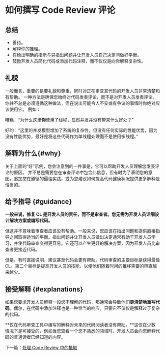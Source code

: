 # 如何撰写 Code Review 评论

## 总结

-   善待。
 - 解释你的推理。
 - 在给出明确的指示与只指出问题并让开发人员自己决定间做好平衡。
 -   鼓励开发人员简化代码或添加代码注释，而不仅仅是向你解释复杂性。

## 礼貌

一般而言，重要的是要礼貌和尊重，同时对正在审查其代码的开发人员非常清楚和有帮助。 一种方法是确保您始终对代码发表评论，而不是对开发人员发表评论。 你并不总是必须遵循这种做法，但在说出可能令人不安或有争议的事情时你绝对应该使用它。 例如：

糟糕：“为什么这里**你**使用了线程，显然并发并没有带来什么好处？”

好的：“这里的并发模型增加了系统的复杂性，但没有任何实际的性能优势，因为没有性能优势，最好是将这些代码作为单线程处理而不是使用多线程。”

## 解释为什么{#why}

关于上面的“好”示例，您会注意到的一件事是，它可以帮助开发人员理解您发表评论的原因。 并不总是需要您在审查评论中包含此信息，但有时为了表明您的意图，追加您在遵循的最佳实践，或为您建议如何提高代码健康状况提供更多解释是恰当的。

## 给予指导 {#guidance}

**一般来说，修复 CL 是开发人员的责任，而不是审查者。您无需为开发人员详细设计解决方案或编写代码。**

但这并不意味着审查者应该没有帮助。一般来说，您应该在指出问题和提供直接指导之间取得适当的平衡。指出问题并让开发人员做出决定通常有助于开发人员学习，并使代码审查变得更容易。它还可以产生更好的解决方案，因为开发人员比审查者更接近代码。

但是，有时直接说明，建议甚至代码会更有帮助。代码审查的主要目标是获得最佳 CL。第二个目标是提高开发人员的技能，以便他们随着时间的推移需要的审查越来越少。

## 接受解释 {#explanations}

如果您要求开发人员解释一段您不理解的代码，那通常会导致他们**更清楚地重写代码**。偶尔，在代码中添加注释也是一种恰当的响应，只要它不仅仅是解释过于复杂的代码。

**仅在代码审查工具中编写的解释对未来的代码阅读者没有帮助。**这仅在少数情况下是可接受的，例如当您查看一个您不熟悉的领域时，开发人员会向您解释代码的普通读者已经知道的内容。

下一篇：[处理 Code Review 中的抵触](pushback.md)

